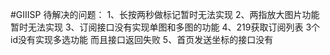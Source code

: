 #GIIISP
待解决的问题：
1、长按两秒做标记暂时无法实现
2、两指放大图片功能暂时无法实现
3、订阅接口没有实现单图和多图的功能
4、219获取订阅列表 3个id没有实现多选功能 而且接口返回失败
5、首页发送坐标的接口没有